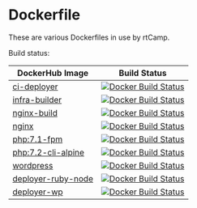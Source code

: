# Dockerfile

These are various Dockerfiles in use by rtCamp.

Build status:

| DockerHub Image| Build Status  |
| -------------- |:-------------:|
| [ci-deployer](https://hub.docker.com/r/rtcamp/ci-deployer/) | [![Docker Build Status](https://img.shields.io/docker/build/rtcamp/ci-deployer.svg)]() |
| [infra-builder](https://hub.docker.com/r/rtcamp/infra-builder/) | [![Docker Build Status](https://img.shields.io/docker/build/rtcamp/infra-builder.svg)]() |
| [nginx-build](https://hub.docker.com/r/rtcamp/nginx-build/) | [![Docker Build Status](https://img.shields.io/docker/build/rtcamp/nginx-build.svg)]() |
| [nginx](https://hub.docker.com/r/rtcamp/nginx/) | [![Docker Build Status](https://img.shields.io/docker/build/rtcamp/nginx.svg)]() |
| [php:7.1-fpm](https://hub.docker.com/r/rtcamp/php/) | [![Docker Build Status](https://img.shields.io/docker/build/rtcamp/php.svg)]() |
| [php:7.2-cli-alpine](https://hub.docker.com/r/rtcamp/php) | [![Docker Build Status](https://img.shields.io/docker/build/rtcamp/php.svg)]() |
| [wordpress](https://hub.docker.com/r/rtcamp/wordpress/) | [![Docker Build Status](https://img.shields.io/docker/build/rtcamp/wordpress.svg)]() |
| [deployer-ruby-node](https://hub.docker.com/r/rtcamp/deployer-ruby-node/) | [![Docker Build Status](https://img.shields.io/docker/build/rtcamp/deployer-ruby-node.svg)]() |
| [deployer-wp](https://hub.docker.com/r/rtcamp/deployer-wp/) | [![Docker Build Status](https://img.shields.io/docker/build/rtcamp/deployer-wp.svg)]() |
